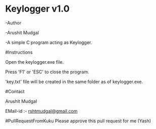 # Keylogger v1.0
-Author 

-Arushit Mudgal

-A simple C program acting as Keylogger.

#Instructions

Open the keylogger.exe file.

Press 'F1' or 'ESC' to close the program.

'key.txt' file will be created in the same folder as of keylogger.exe.

#Contact

Arushit Mudgal

EMail-id :- rshtmudgal@gmail.com

#PullRequestFromKuku
Please approve this pull request for me (Yash)
